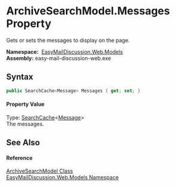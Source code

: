 ArchiveSearchModel.Messages Property
====================================
Gets or sets the messages to display on the page.

  **Namespace:**  [EasyMailDiscussion.Web.Models][1]  
  **Assembly:** easy-mail-discussion-web.exe

Syntax
------

```csharp
public SearchCache<Message> Messages { get; set; }
```

#### Property Value
Type: [SearchCache][2]&lt;[Message][3]>  
 The messages. 

See Also
--------

#### Reference
[ArchiveSearchModel Class][4]  
[EasyMailDiscussion.Web.Models Namespace][1]  

[1]: ../README.md
[2]: ../../EasyMailDiscussion.Common/SearchCache_1/README.md
[3]: ../../EasyMailDiscussion.Common.Database/Message/README.md
[4]: README.md